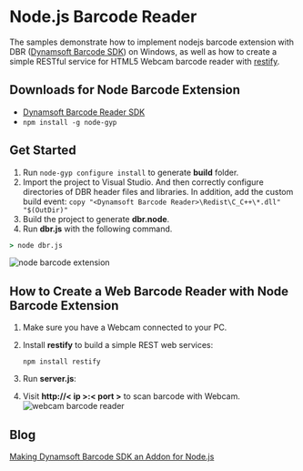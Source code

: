 Node.js Barcode Reader
=======================================================================

The samples demonstrate how to implement nodejs barcode extension with DBR ([Dynamsoft Barcode SDK][1]) on Windows, as well as how to create a simple RESTful service for HTML5 Webcam barcode reader with [restify][2].

Downloads for Node Barcode Extension
-----------------------
* [Dynamsoft Barcode Reader SDK][3]
* ```npm install -g node-gyp```

Get Started
-----------
1. Run ```node-gyp configure install``` to generate **build** folder.
2. Import the project to Visual Studio. And then correctly configure directories of DBR header files and libraries. In addition, add the custom build event: ```copy "<Dynamsoft Barcode Reader>\Redist\C_C++\*.dll" "$(OutDir)"```
3. Build the project to generate **dbr.node**.
4. Run **dbr.js** with the following command.
```cmd
> node dbr.js
```
![node barcode extension](http://www.codepool.biz/wp-content/uploads/2015/05/node_barcode.png)

How to Create a Web Barcode Reader with Node Barcode Extension
---------------------------------------------------------------
1. Make sure you have a Webcam connected to your PC.
2. Install **restify** to build a simple REST web services:

    ```
    npm install restify
    ```
3. Run **server.js**:
4. Visit **http://< ip >:< port >** to scan barcode with Webcam.
![webcam barcode reader](http://www.codepool.biz/wp-content/uploads/2015/12/node_dbr.png)

Blog
-----
[Making Dynamsoft Barcode SDK an Addon for Node.js][4]

[1]:http://www.dynamsoft.com/Products/Dynamic-Barcode-Reader.aspx
[2]:http://restify.com/
[3]:http://www.dynamsoft.com/Downloads/Dynamic-Barcode-Reader-Download.aspx
[4]:http://www.codepool.biz/making-barcode-addon-for-nodejs.html
